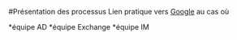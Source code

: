 #Présentation des processus
Lien pratique vers [Google][] au cas où

*équipe AD
*équipe Exchange
*équipe IM


[google]: https://google.com/ "Google"
